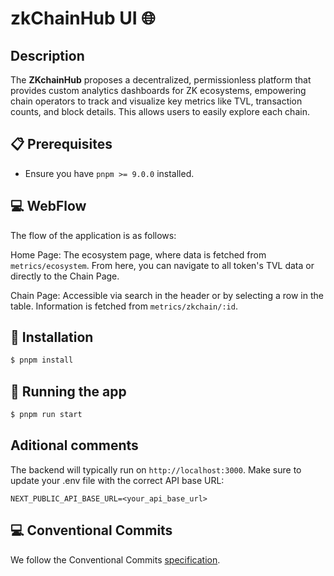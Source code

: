 # zkChainHub UI 🌐

## Description

The **ZKchainHub** proposes a decentralized, permissionless platform that provides custom analytics dashboards for ZK ecosystems, empowering chain operators to track and visualize key metrics like TVL, transaction counts, and block details. This allows users to easily explore each chain.

## 📋 Prerequisites

- Ensure you have `pnpm >= 9.0.0` installed.

## 💻 WebFlow

The flow of the application is as follows:

Home Page: The ecosystem page, where data is fetched from `metrics/ecosystem`. From here, you can navigate to all token's TVL data or directly to the Chain Page.

Chain Page: Accessible via search in the header or by selecting a row in the table. Information is fetched from `metrics/zkchain/:id`.

## 🚀 Installation

```bash
$ pnpm install
```

## 🏃 Running the app

```bash
$ pnpm run start
```

## Aditional comments

The backend will typically run on `http://localhost:3000`. Make sure to update your .env file with the correct API base URL:

`NEXT_PUBLIC_API_BASE_URL=<your_api_base_url>`

## 💻 Conventional Commits

We follow the Conventional Commits [specification](https://www.conventionalcommits.org/en/v1.0.0/#specification).
